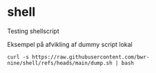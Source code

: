 # shell
Testing shellscript 


Eksempel på afvikling af dummy script lokal
```
curl -s https://raw.githubusercontent.com/bwr-nine/shell/refs/heads/main/dump.sh | bash 
```
